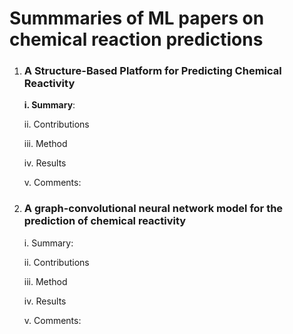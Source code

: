 # Summmaries of ML papers on chemical reaction predictions

1. ### A Structure-Based Platform for Predicting Chemical Reactivity

    __i. Summary__:
  
    ii. Contributions
  
    iii. Method
  
    iv. Results
  
    v. Comments:
    
1. ### A graph-convolutional neural network model for the prediction of chemical reactivity
    i. Summary:
  
    ii. Contributions
  
    iii. Method
  
    iv. Results
  
     v. Comments:

